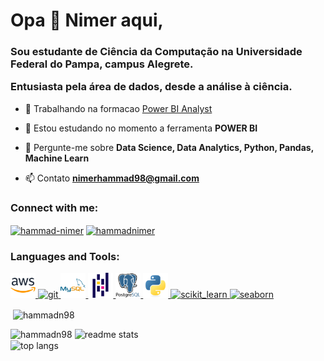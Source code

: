 <h1 align="left">Opa 👋 Nimer aqui,</h1>
<h3 align="left">Sou estudante de Ciência da Computação na Universidade Federal do Pampa, campus Alegrete. 
  
Entusiasta pela área de dados, desde a análise à ciência.</h3>

- 🔭 Trabalhando  na formacao [Power BI Analyst](https://www.dio.me/curso-power-bi)

- 🌱 Estou estudando no momento a ferramenta **POWER BI**

- 💬 Pergunte-me sobre **Data Science, Data Analytics, Python, Pandas, Machine Learn**

- 📫 Contato **nimerhammad98@gmail.com**

<h3 align="left">Connect with me:</h3>
<p align="left">
<a href="https://linkedin.com/in/hammad-nimer" target="blank"><img align="center" src="https://raw.githubusercontent.com/rahuldkjain/github-profile-readme-generator/master/src/images/icons/Social/linked-in-alt.svg" alt="hammad-nimer" height="30" width="40" /></a>
<a href="https://instagram.com/hammadnimer" target="blank"><img align="center" src="https://raw.githubusercontent.com/rahuldkjain/github-profile-readme-generator/master/src/images/icons/Social/instagram.svg" alt="hammadnimer" height="30" width="40" /></a>
</p>

<h3 align="left">Languages and Tools:</h3>
<p align="left"> <a href="https://aws.amazon.com" target="_blank" rel="noreferrer"> <img src="https://raw.githubusercontent.com/devicons/devicon/master/icons/amazonwebservices/amazonwebservices-original-wordmark.svg" alt="aws" width="40" height="40"/> </a> <a href="https://git-scm.com/" target="_blank" rel="noreferrer"> <img src="https://www.vectorlogo.zone/logos/git-scm/git-scm-icon.svg" alt="git" width="40" height="40"/> </a> <a href="https://www.mysql.com/" target="_blank" rel="noreferrer"> <img src="https://raw.githubusercontent.com/devicons/devicon/master/icons/mysql/mysql-original-wordmark.svg" alt="mysql" width="40" height="40"/> </a> <a href="https://pandas.pydata.org/" target="_blank" rel="noreferrer"> <img src="https://raw.githubusercontent.com/devicons/devicon/2ae2a900d2f041da66e950e4d48052658d850630/icons/pandas/pandas-original.svg" alt="pandas" width="40" height="40"/> </a> <a href="https://www.postgresql.org" target="_blank" rel="noreferrer"> <img src="https://raw.githubusercontent.com/devicons/devicon/master/icons/postgresql/postgresql-original-wordmark.svg" alt="postgresql" width="40" height="40"/> </a> <a href="https://www.python.org" target="_blank" rel="noreferrer"> <img src="https://raw.githubusercontent.com/devicons/devicon/master/icons/python/python-original.svg" alt="python" width="40" height="40"/> </a> <a href="https://scikit-learn.org/" target="_blank" rel="noreferrer"> <img src="https://upload.wikimedia.org/wikipedia/commons/0/05/Scikit_learn_logo_small.svg" alt="scikit_learn" width="40" height="40"/> </a> <a href="https://seaborn.pydata.org/" target="_blank" rel="noreferrer"> <img src="https://seaborn.pydata.org/_images/logo-mark-lightbg.svg" alt="seaborn" width="40" height="40"/> </a> 
</p>

<p>&nbsp;<img align="center" src="https://github-readme-stats.vercel.app/api?username=hammadn98&show_icons=true&theme=onedark&locale=en" alt="hammadn98" /></p>

<!-- <p><img align="center" src="https://github-readme-streak-stats.herokuapp.com/?user=hammadn98&" alt="hammadn98" /></p> [![MongoDB](https://img.shields.io/badge/MongoDB-%234ea94b.svg?style=for-the-badge&logo=mongodb&logoColor=white)](https://www.mongodb.com) -->


  <img width=390 src="https://github-readme-streak-stats.vercel.app/api?user=HammadN98&show_icons=true&theme=react&border_radius=10" alt="hammadn98"/>
  <img width=390 src="https://github-readme-stats-hammadn98.vercel.app/api?username=hammadn98&count_private=true&show_icons=true&theme=react&rank_icon=github&border_radius=10" alt="readme stats" />
  <br/>
  <img width=325 align="center" src="https://github-readme-stats-hammadn98.vercel.app/api/top-langs/?username=hammadn98&hide=HTML&langs_count=8&layout=compact&theme=react&border_radius=10&size_weight=0.5&count_weight=0.5&exclude_repo=github-readme-stats" alt="top langs" />
</div>

